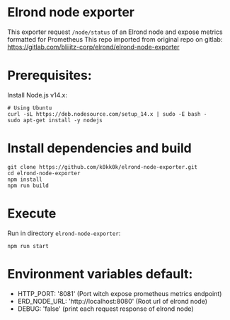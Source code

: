 # Elrond node exporter

This exporter request `/node/status` of an Elrond node and expose metrics formatted for Prometheus
This repo imported from original repo on gitlab: https://gitlab.com/bliiitz-corp/elrond/elrond-node-exporter

# Prerequisites:
Install Node.js v14.x:
```
# Using Ubuntu
curl -sL https://deb.nodesource.com/setup_14.x | sudo -E bash -
sudo apt-get install -y nodejs
```

# Install dependencies and build
```
git clone https://github.com/k0kk0k/elrond-node-exporter.git
cd elrond-node-exporter
npm install
npm run build
```

# Execute
Run in directory `elrond-node-exporter`:
```
npm run start
```

# Environment variables default:

- HTTP_PORT: '8081' (Port witch expose prometheus metrics endpoint)
- ERD_NODE_URL: 'http://localhost:8080' (Root url of elrond node)
- DEBUG: 'false' (print each request response of elrond node)


